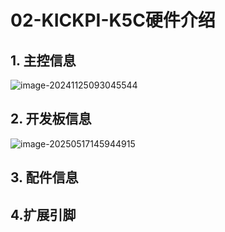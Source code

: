 # 02-KICKPI-K5C硬件介绍

## 1. 主控信息

![image-20241125093045544](http://tanzhtanzh.oss-cn-shenzhen.aliyuncs.com/img/image-20241125093045544.png)

## 2. 开发板信息

![image-20250517145944915](http://tanzhtanzh.oss-cn-shenzhen.aliyuncs.com/img/image-20250517145944915.png)

## 3. 配件信息

## 4.扩展引脚
